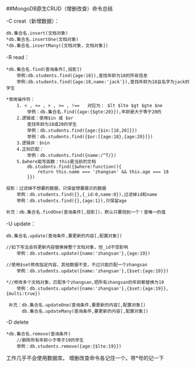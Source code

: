 ##MongoDB原生CRUD（增删改查）命令总结

-C creat（新增数据）：

    db.集合名.insert(文档对象)
    *db.集合名.insertOne(文档对象)
    *db.集合名.insertMany([文档对象，文档对象])

-R read：

    *db.集合名.find(查询条件[,投影])
        举例:db.students.find({age:18}),查找年龄为18的所有信息
        举例:db.students.find({age:18,name:'jack'}),查找年龄为18且名字为jack的学生
        
    *常用操作符：
        1. < , <= , > , >= , !==   对应为： $lt $lte $gt $gte $ne
            举例：db.集合名.find({age:{$gte:20}}),年龄是大于等于20的
        2.逻辑或：使用$in 或 $or
            查找年龄为18或20的学生
            举例：db.students.find({age:{$in:[18,20]}})
            举例：db.students.find({$or:[{age:18},{age:20}]})
        3.逻辑非：$nin
        4.正则匹配：
            举例：db.students.find({name:/^T/})
        5.$where能写函数：this是当前的文档
            db.students.find({$where:function(){
                return this.name === 'zhangsan' && this.age === 18
            }}) 
                
    投影：过滤掉不想要的数据，只保留想要展示的数据
        举例：db.students.find({},{_id:0,name:0}),过滤掉id和name
        举例：db.students.find({},{age:1}),只保留age
        
    补充：db.集合名.findOne(查询条件[,投影])，默认只要找到一个！查唯一的值

-U update：

    db.集合名.update(查询条件,要更新的内容[,配置对象])
        
    //如下写法会将更新内容替换掉整个文档对象，但_id不受影响
        举例：db.students.update({name:'zhangsan'},{age:19})
        
    //使用$set修改指定内容，其他数据不变，不过只能匹配一个zhangsan
        举例：db.students.update({name:'zhangsan'},{$set:{age:19}})
        
    *//修改多个文档对象，匹配多个zhangsan,把所有zhangsan的年龄都替换为19
        举例：db.students.update({name:'zhangsan'},{$set:{age:19}},{multi:true})
        
     补充：db.集合名.updateOne(查询条件,要更新的内容[,配置对象])
          db.集合名.updateMany(查询条件,要更新的内容[,配置对象])

-D delete

    *db.集合名.remove(查询条件)
        //删除所有年龄小于等于19的学生
        举例：db.students.remove({age:{$lte:19}})


工作几乎不会使用数据库。
增删改查命令各记住一个。带*号的记一下